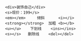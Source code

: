<!DOCTYPE html>
<html lang="en">
<head>
    <meta charset="UTF-8">
    <title>Title</title>
    <style>
        div{
            font-size: 80px;
            /*text-decoration: none;*/
            /*text-decoration: underline; 下划线*/
            /*text-decoration: overline;上划线*/
            /*text-decoration: line-through; 删除线*/
        }
        s{
            text-decoration: none;
        }
    </style>
</head>
<body>

     <div>装饰自己</div>
     <s>现价：199</s>
     <em></em>     倾斜      <i></i>
     <strong></strong>  加粗 <b></b>
     <u></u>    下划线    <ins></ins>
     <s></s>   删除线    <del></del>
<!--取消倾斜 font-style:normal-->
<!--取消加粗 font-weight:normal-->
</body>
</html>